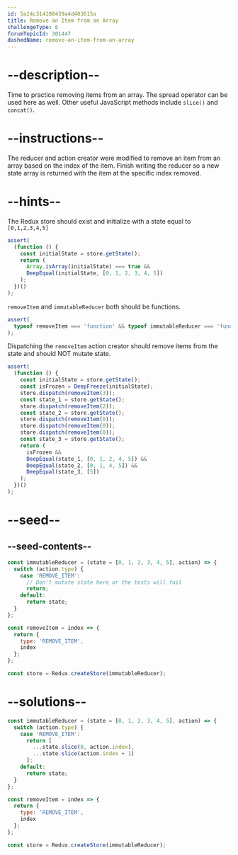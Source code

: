 ```yaml
---
id: 5a24c314108439a4d403615a
title: Remove an Item from an Array
challengeType: 6
forumTopicId: 301447
dashedName: remove-an-item-from-an-array
---
```


# --description--

Time to practice removing items from an array. The spread operator can be used here as well. Other useful JavaScript methods include `slice()` and `concat()`.

# --instructions--

The reducer and action creator were modified to remove an item from an array based on the index of the item. Finish writing the reducer so a new state array is returned with the item at the specific index removed.

# --hints--

The Redux store should exist and initialize with a state equal to `[0,1,2,3,4,5]`

```js
assert(
  (function () {
    const initialState = store.getState();
    return (
      Array.isArray(initialState) === true &&
      DeepEqual(initialState, [0, 1, 2, 3, 4, 5])
    );
  })()
);
```

`removeItem` and `immutableReducer` both should be functions.

```js
assert(
  typeof removeItem === 'function' && typeof immutableReducer === 'function'
);
```

Dispatching the `removeItem` action creator should remove items from the state and should NOT mutate state.

```js
assert(
  (function () {
    const initialState = store.getState();
    const isFrozen = DeepFreeze(initialState);
    store.dispatch(removeItem(3));
    const state_1 = store.getState();
    store.dispatch(removeItem(2));
    const state_2 = store.getState();
    store.dispatch(removeItem(0));
    store.dispatch(removeItem(0));
    store.dispatch(removeItem(0));
    const state_3 = store.getState();
    return (
      isFrozen &&
      DeepEqual(state_1, [0, 1, 2, 4, 5]) &&
      DeepEqual(state_2, [0, 1, 4, 5]) &&
      DeepEqual(state_3, [5])
    );
  })()
);
```

# --seed--

## --seed-contents--

```js
const immutableReducer = (state = [0, 1, 2, 3, 4, 5], action) => {
  switch (action.type) {
    case 'REMOVE_ITEM':
      // Don't mutate state here or the tests will fail
      return;
    default:
      return state;
  }
};

const removeItem = index => {
  return {
    type: 'REMOVE_ITEM',
    index
  };
};

const store = Redux.createStore(immutableReducer);
```

# --solutions--

```js
const immutableReducer = (state = [0, 1, 2, 3, 4, 5], action) => {
  switch (action.type) {
    case 'REMOVE_ITEM':
      return [
        ...state.slice(0, action.index),
        ...state.slice(action.index + 1)
      ];
    default:
      return state;
  }
};

const removeItem = index => {
  return {
    type: 'REMOVE_ITEM',
    index
  };
};

const store = Redux.createStore(immutableReducer);
```
